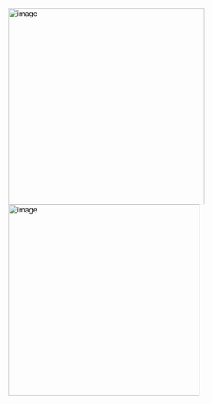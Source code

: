 <img width="395" alt="image" src="https://github.com/user-attachments/assets/a0003b93-135d-4902-a1f3-ddec6446c57f">
<img width="385" alt="image" src="https://github.com/user-attachments/assets/a15ab648-d5b9-46c4-87db-c39fdecc149b">


